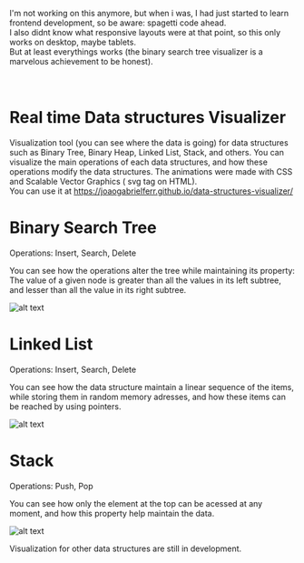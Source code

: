 
I'm not working on this anymore, but when i was, I had just started to learn frontend development, so be aware: spagetti code ahead.<br/>
I also didnt know what responsive layouts were at that point, so this only works on desktop, maybe tablets.<br/>
But at least everythings works (the binary search tree visualizer is a marvelous achievement to be honest).
<br/><br/><br/>

# Real time Data structures Visualizer
Visualization tool (you can see where the data is going) for data structures such as Binary Tree, Binary Heap, Linked List, Stack, and others. You can visualize the main operations of each data structures, and how these operations modify the data structures. The animations were made with CSS and Scalable Vector Graphics ( svg tag on HTML).<br/>
You can use it at https://joaogabrielferr.github.io/data-structures-visualizer/
  
# Binary Search Tree

Operations: Insert, Search, Delete

You can see how the operations alter the tree while maintaining its property: The value of a given node is greater than all the values in its left subtree, and lesser than all the value in its right subtree.

![alt text](https://res.cloudinary.com/locomoc/image/upload/v1641521482/bstimage_dcqyk0.png)

# Linked List

Operations: Insert, Search, Delete

You can see how the data structure maintain a linear sequence of the items, while storing them in random memory adresses, and how these items can be reached by using pointers.

  ![alt text](https://res.cloudinary.com/locomoc/image/upload/v1641521482/linkedlistimage_zqgfri.png)

# Stack
  
  Operations: Push, Pop
  
 You can see how only the element at the top can be acessed at any moment, and how this property help maintain the data.
  
  ![alt text](https://res.cloudinary.com/locomoc/image/upload/v1641521482/stackimage_xf1ifb.png)
  
  
  
 Visualization for other data structures are still in development.

